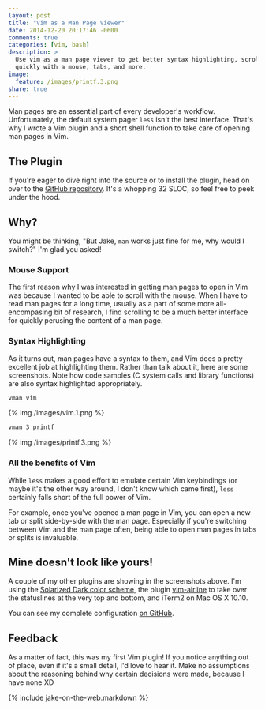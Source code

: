 ```yaml
---
layout: post
title: "Vim as a Man Page Viewer"
date: 2014-12-20 20:17:46 -0600
comments: true
categories: [vim, bash]
description: >
  Use vim as a man page viewer to get better syntax highlighting, scroll
  quickly with a mouse, tabs, and more.
image:
  feature: /images/printf.3.png
share: true
---
```


Man pages are an essential part of every developer's workflow. Unfortunately,
the default system pager `less` isn't the best interface. That's why I wrote a
Vim plugin and a short shell function to take care of opening man pages in Vim.

<!-- more -->

## The Plugin

If you're eager to dive right into the source or to install the plugin, head on
over to the [GitHub repository][vman-github]. It's a whopping 32 SLOC, so feel
free to peek under the hood.

## Why?

You might be thinking, "But Jake, `man` works just fine for me, why would I
switch?" I'm glad you asked!

### Mouse Support

The first reason why I was interested in getting man pages to open in Vim was
because I wanted to be able to scroll with the mouse. When I have to read man
pages for a long time, usually as a part of some more all-encompasing bit of
research, I find scrolling to be a much better interface for quickly perusing
the content of a man page.

### Syntax Highlighting

As it turns out, man pages have a syntax to them, and Vim does a pretty
excellent job at highlighting them. Rather than talk about it, here are some
screenshots. Note how code samples (C system calls and library functions) are
also syntax highlighted appropriately.

```bash Example 1
vman vim
```

{% img /images/vim.1.png %}

```bash Example 2
vman 3 printf
```

{% img /images/printf.3.png %}

### All the benefits of Vim

While `less` makes a good effort to emulate certain Vim keybindings (or maybe
it's the other way around, I don't know which came first), `less` certainly
falls short of the full power of Vim.

For example, once you've opened a man page in Vim, you can open a new tab or
split side-by-side with the man page. Especially if you're switching between Vim
and the man page often, being able to open man pages in tabs or splits is
invaluable.

## Mine doesn't look like yours!

A couple of my other plugins are showing in the screenshots above. I'm using the
[Solarized Dark color scheme][vim-colors-solarized], the plugin
[vim-airline][vim-airline] to take over the statuslines at the very top and
bottom, and iTerm2 on Mac OS X 10.10.

You can see my complete configuration [on GitHub][dotfiles].

## Feedback

As a matter of fact, this was my first Vim plugin! If you notice anything out of
place, even if it's a small detail, I'd love to hear it. Make no assumptions
about the reasoning behind why certain decisions were made, because I have none
XD

{% include jake-on-the-web.markdown %}

[vman-github]: https://github.com/jez/vim-superman

[vim.1]: /images/vim.1.png
[printf.3]: /images/printf.3.png

[vim-colors-solarized]: https://github.com/altercation/vim-colors-solarized
[vim-airline]: https://github.com/bling/vim-airline

[dotfiles]: https://github.com/jez/dotfiles
